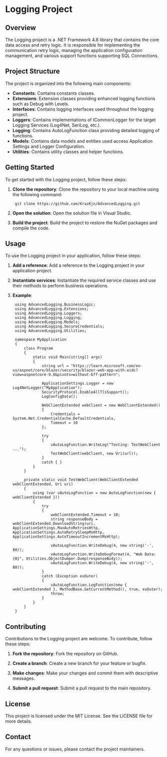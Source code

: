 ﻿# Logging Project

## Overview
The Logging project is a .NET Framework 4.8 library that contains the core data access and retry logic. It is responsible for implementing the communication retry logic, managing the application configuration management, and various support functions supporting SQL Connections.

## Project Structure
The project is organized into the following main components:

- **Constants**: Contains constants classes.
- **Extensions**: Extension classes providing enhanced logging functions such as Debug with Levels.
- **Interfaces**: Contains logging interfaces used throughout the logging project.
- **Loggers**: Contains implementations of ICommonLogger for the target Logging Services (Log4Net, SeriLog, etc.).
- **Logging**: Contains AutoLogFunction class providing detailed logging of functions.
- **Models**: Contains data models and entities used access Application Settings and Logger Configuration.
- **Utilities**: Contains utility classes and helper functions.

## Getting Started
To get started with the Logging project, follow these steps:

1. **Clone the repository**: Clone the repository to your local machine using the following command:
			
		git clone https://github.com/KrazKjn/AdvancedLogging.git

2. **Open the solution**: Open the solution file in Visual Studio.

3. **Build the project**: Build the project to restore the NuGet packages and compile the code.

## Usage
To use the Logging project in your application, follow these steps:

1. **Add a reference**: Add a reference to the Logging project in your application project.

2. **Instantiate services**: Instantiate the required service classes and use their methods to perform business operations.

3. **Example**:

        using AdvancedLogging.BusinessLogic;
        using AdvancedLogging.Extensions;
        using AdvancedLogging.Loggers;
        using AdvancedLogging.Logging;
        using AdvancedLogging.Models;
        using AdvancedLogging.SecureCredentials;
        using AdvancedLogging.Utilities;
 
		namespace MyApplication
		{
			class Program
			{
				static void Main(string[] args)
				{
                    string url = "https://learn.microsoft.com/en-us/aspnet/core/blazor/security/blazor-web-app-with-oidc?view=aspnetcore-9.0&pivots=without-bff-pattern";

                    ApplicationSettings.Logger = new Log4NetLogger("MyApplication");
                    SecurityProtocol.EnableAllTlsSupport();
                    LogConfigData();
 
					WebClientExtended webClient = new WebClientExtended()
					{
					    Credentials = System.Net.CredentialCache.DefaultCredentials,
					    Timeout = 10
					};

					try
					{
					    vAutoLogFunction.WriteLog("Testing: TestWebClient ...");
					    TestWebClient(webClient, new Uri(url));
					}
					catch { }
				}
			}

			private static void TestWebClient(WebClientExtended webClientExtended, Uri uri)
			{
			    using (var vAutoLogFunction = new AutoLogFunction(new { webClientExtended }))
			    {
			        try
			        {
			            webClientExtended.Timeout = 10;
			            string responseBody = webClientExtended.DownloadString(uri, ApplicationSettings.MaxAutoRetriesHttp, ApplicationSettings.AutoRetrySleepMsHttp, ApplicationSettings.AutoTimeoutIncrementMsHttp);

			            vAutoLogFunction.WriteDebug(4, new string('-', 80));
			            vAutoLogFunction.WriteDebugFormat(4, "Web Data: {0}", Utilities.ObjectDumper.Dump(responseBody));
			            vAutoLogFunction.WriteDebug(4, new string('-', 80));
			        }
			        catch (Exception exOuter)
			        {
			            vAutoLogFunction.LogFunction(new { webClientExtended }, MethodBase.GetCurrentMethod(), true, exOuter);
			            throw;
			        }
			    }
			}
		}


## Contributing
Contributions to the Logging project are welcome. To contribute, follow these steps:

1. **Fork the repository**: Fork the repository on GitHub.

2. **Create a branch**: Create a new branch for your feature or bugfix.

3. **Make changes**: Make your changes and commit them with descriptive messages.

4. **Submit a pull request**: Submit a pull request to the main repository.

## License
This project is licensed under the MIT License. See the LICENSE file for more details.

## Contact
For any questions or issues, please contact the project maintainers.
